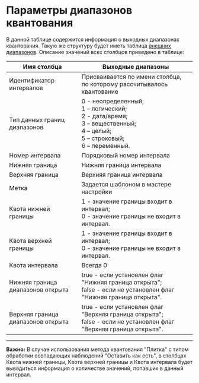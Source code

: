 # Параметры диапазонов квантования

В данной таблице содержится информация о выходных диапазонах квантования. Такую же структуру будет иметь таблица [внешних диапазонов](./outdoor-ranges.md). Описание значений всех столбцов приведено в таблице:

 | Имя столбца | Выходные диапазоны |
 | ------- | ------- |
 | Идентификатор интервалов | Присваивается по имени столбца, по которому рассчитывалось квантование |
 | Тип данных границ диапазонов | 0 - неопределенный; <br> 1 – логический; <br>  2 - дата/время; <br> 3 – вещественный; <br> 4 – целый; <br>  5 – строковый; <br> 6 – переменный. |
 | Номер интервала | Порядковый номер интервала |
 | Нижняя граница | Нижняя граница интервала |
 | Верхняя граница | Верхняя граница интервала |
 | Метка | Задается шаблоном в мастере настройки |
 | Квота нижней границы | 1 - значение границы входит в интервал; <br> 0 - значение границы не входит в интервал. |
 | Квота верхней границы | 1 - значение границы входит в интервал; <br> 0 - значение границы не входит в интервал. |
 | Квота интервала | Всегда 0 |
 | Нижняя граница диапазонов открыта | true - если установлен флаг "Нижняя граница открыта"; <br> false - если не установлен флаг "Нижняя граница открыта". |
 | Верхняя граница диапазонов открыта | true - если установлен флаг "Верхняя граница открыта"; <br> false - если не установлен флаг "Верхняя граница открыта". |

-------

**Важно:** В случае использования метода квантования "Плитка" с типом обработки совпадающих наблюдений "Оставить как есть", в столбцах Квота нижней границы, Квота верхней границы и Квота интервала будет выводиться информация о количестве значений, попавших в данный интервал.
